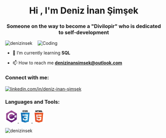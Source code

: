 <h1 align="center"> Hi , I'm Deniz İnan Şimşek</h1>
<h3 align="center">Someone on the way to become a "Divilopir" who is dedicated to self-development</h3>
<img align="right" alt="Coding"width="400" src="https://swharden.com/csdv/simulations/life/game-of-life-csharp.gif">

<p align="left"> <img src="https://komarev.com/ghpvc/?username=denizinsek&label=Profile%20views&color=0e75b6&style=flat" alt="denizinsek" /> </p>

- 🌱 I’m currently learning **SQL**
  
- 📫 How to reach me **denizinansimsek@outlook.com**

<h3 align="left">Connect with me:</h3>
<p align="left">
<a href="https://www.linkedin.com/in/deniz-inan-%C5%9Fim%C5%9Fek/" target="blank"><img align="center" src="https://raw.githubusercontent.com/rahuldkjain/github-profile-readme-generator/master/src/images/icons/Social/linked-in-alt.svg" alt="linkedin.com/in/deniz-inan-şimşek" height="30" width="40" /></a>
</p>

<h3 align="left">Languages and Tools:</h3>
<p align="left"> <a href="https://www.w3schools.com/cs/" target="_blank" rel="noreferrer"> <img src="https://raw.githubusercontent.com/devicons/devicon/master/icons/csharp/csharp-original.svg" alt="csharp" width="40" height="40"/> </a> <a href="https://www.w3schools.com/css/" target="_blank" rel="noreferrer"> <img src="https://raw.githubusercontent.com/devicons/devicon/master/icons/css3/css3-original-wordmark.svg" alt="css3" width="40" height="40"/> </a> <a href="https://www.w3.org/html/" target="_blank" rel="noreferrer"> <img src="https://raw.githubusercontent.com/devicons/devicon/master/icons/html5/html5-original-wordmark.svg" alt="html5" width="40" height="40"/> </a> </p>

<p><img align="left" src="https://github-readme-stats.vercel.app/api/top-langs?username=denizinsek&show_icons=true&locale=en&layout=compact" alt="denizinsek" /></p>
